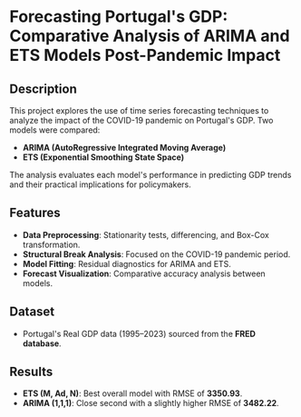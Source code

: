 # Forecasting Portugal's GDP: Comparative Analysis of ARIMA and ETS Models Post-Pandemic Impact

## Description
This project explores the use of time series forecasting techniques to analyze the impact of the COVID-19 pandemic on Portugal's GDP. Two models were compared:
- **ARIMA (AutoRegressive Integrated Moving Average)**
- **ETS (Exponential Smoothing State Space)**

The analysis evaluates each model's performance in predicting GDP trends and their practical implications for policymakers.

## Features
- **Data Preprocessing**: Stationarity tests, differencing, and Box-Cox transformation.
- **Structural Break Analysis**: Focused on the COVID-19 pandemic period.
- **Model Fitting**: Residual diagnostics for ARIMA and ETS.
- **Forecast Visualization**: Comparative accuracy analysis between models.

## Dataset
- Portugal's Real GDP data (1995–2023) sourced from the **FRED database**.

## Results
- **ETS (M, Ad, N)**: Best overall model with RMSE of **3350.93**.
- **ARIMA (1,1,1)**: Close second with a slightly higher RMSE of **3482.22**.
